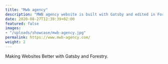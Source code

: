 ```yaml
---
title: "Mwb agency"
description: "MWB agency website is built with Gatsby and edited in Forestry"
date: 2020-08-27T12:39:39+02:00
featured: false
images:
- "/uploads/showcase/mwb-agency.jpg"
permalink: https://www.mwb-agency.com/
weight: 2
---
```


Making Websites Better with Gatsby and Forestry.
